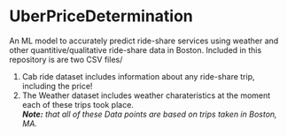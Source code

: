 # UberPriceDetermination
An ML model to accurately predict ride-share services using weather and other quantitive/qualitative ride-share data in Boston. 
Included in this repository is are two CSV files/ 
1.  Cab ride dataset includes information about any ride-share trip, including the price! 
2. The Weather dataset includes weather charateristics at the moment each of these trips took place. <br/> 
***Note:** that all of these Data points are based on trips taken in Boston, MA.* 
